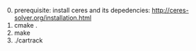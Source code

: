 0. prerequisite: install ceres and its depedencies: http://ceres-solver.org/installation.html
1. cmake . 
2. make 
3. ./cartrack
